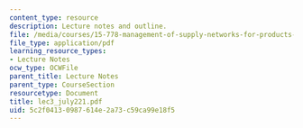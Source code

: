 ```yaml
---
content_type: resource
description: Lecture notes and outline.
file: /media/courses/15-778-management-of-supply-networks-for-products-and-services-summer-2004/5c2f04130987614e2a73c59ca99e18f5_lec3_july221.pdf
file_type: application/pdf
learning_resource_types:
- Lecture Notes
ocw_type: OCWFile
parent_title: Lecture Notes
parent_type: CourseSection
resourcetype: Document
title: lec3_july221.pdf
uid: 5c2f0413-0987-614e-2a73-c59ca99e18f5
---
```

